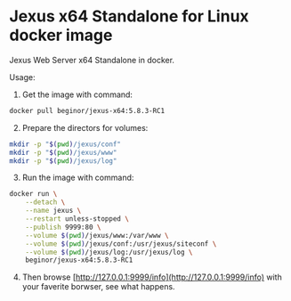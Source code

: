 # Jexus x64 Standalone for Linux docker image

Jexus Web Server x64 Standalone in docker.

Usage:

1. Get the image with command:

```sh
docker pull beginor/jexus-x64:5.8.3-RC1
```

2. Prepare the directors for volumes:

```sh
mkdir -p "$(pwd)/jexus/conf"
mkdir -p "$(pwd)/jexus/www"
mkdir -p "$(pwd)/jexus/log"
```

3. Run the image with command:

```sh
docker run \
    --detach \
    --name jexus \
    --restart unless-stopped \
    --publish 9999:80 \
    --volume $(pwd)/jexus/www:/var/www \
    --volume $(pwd)/jexus/conf:/usr/jexus/siteconf \
    --volume $(pwd)/jexus/log:/usr/jexus/log \
    beginor/jexus-x64:5.8.3-RC1
```
4. Then browse [http://127.0.0.1:9999/info](http://127.0.0.1:9999/info) with
your faverite borwser, see what happens.
